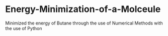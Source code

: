 # Energy-Minimization-of-a-Molceule
Minimized the energy of Butane through the use of Numerical Methods with the use of Python
 
